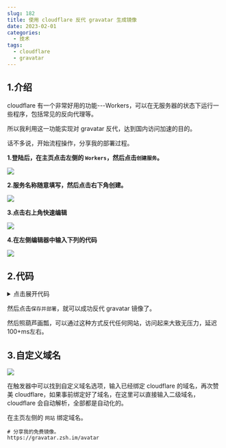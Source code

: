 ```yaml
---
slug: 182
title: 使用 cloudflare 反代 gravatar 生成镜像
date: 2023-02-01
categories: 
  - 技术
tags: 
  - cloudflare
  - gravatar
---
```


## 1.介绍

cloudflare 有一个非常好用的功能---Workers，可以在无服务器的状态下运行一些程序，包括常见的反向代理等。

所以我利用这一功能实现对 gravatar 反代，达到国内访问加速的目的。

话不多说，开始流程操作，分享我的部署过程。

**1.登陆后，在主页点击左侧的 `Workers`，然后点击`创建服务`。**

![](https://imgurl.zishu.me/images/20230201/1675253358798.5h6helivsl00.webp)


**2.服务名称随意填写，然后点击右下角创建。**

![](https://imgurl.zishu.me/images/20230201/1675253485344.451pp9l8u920.webp)


**3.点击右上角快速编辑**

![](https://imgurl.zishu.me/images/20230201/image.2ple8r24vra.webp)

**4.在左侧编辑器中输入下列的代码**

![](https://imgurl.zishu.me/images/20230201/image.7hrwxy8aok00.webp)

## 2.代码

<details>
<summary>点击展开代码</summary>

```js
// 替换成你想镜像的站点
const upstream = 'gravatar.com'
 
// 如果那个站点有专门的移动适配站点，否则保持和上面一致
const upstream_mobile = 'gravatar.com'
 
// 你希望禁止哪些国家访问
const blocked_region = []
 
// 禁止自访问
const blocked_ip_address = []
 
// 替换成你想镜像的站点
const replace_dict = {
    '$upstream': '$custom_domain',
    '//gravatar.com': ''
}
 
//以下内容都不用动
addEventListener('fetch', event => {
    event.respondWith(fetchAndApply(event.request));
})
 
async function fetchAndApply(request) {
 
    const region = request.headers.get('cf-ipcountry').toUpperCase();
    const ip_address = request.headers.get('cf-connecting-ip');
    const user_agent = request.headers.get('user-agent');
 
    let response = null;
    let url = new URL(request.url);
    let url_host = url.host;
 
    if (url.protocol == 'http:') {
        url.protocol = 'https:'
        response = Response.redirect(url.href);
        return response;
    }
 
    if (await device_status(user_agent)) {
        upstream_domain = upstream
    } else {
        upstream_domain = upstream_mobile
    }
 
    url.host = upstream_domain;
 
    if (blocked_region.includes(region)) {
        response = new Response('Access denied: WorkersProxy is not available in your region yet.', {
            status: 403
        });
    } else if(blocked_ip_address.includes(ip_address)){
        response = new Response('Access denied: Your IP address is blocked by WorkersProxy.', {
            status: 403
        });
    } else{
        let method = request.method;
        let request_headers = request.headers;
        let new_request_headers = new Headers(request_headers);
 
        new_request_headers.set('Host', upstream_domain);
        new_request_headers.set('Referer', url.href);
 
        let original_response = await fetch(url.href, {
            method: method,
            headers: new_request_headers
        })
 
        let original_response_clone = original_response.clone();
        let original_text = null;
        let response_headers = original_response.headers;
        let new_response_headers = new Headers(response_headers);
        let status = original_response.status;
 
        new_response_headers.set('access-control-allow-origin', '*');
        new_response_headers.set('access-control-allow-credentials', true);
        new_response_headers.delete('content-security-policy');
        new_response_headers.delete('content-security-policy-report-only');
        new_response_headers.delete('clear-site-data');
 
        const content_type = new_response_headers.get('content-type');
        if (content_type.includes('text/html') && content_type.includes('UTF-8')) {
            original_text = await replace_response_text(original_response_clone, upstream_domain, url_host);
        } else {
            original_text = original_response_clone.body
        }
 
        response = new Response(original_text, {
            status,
            headers: new_response_headers
        })
    }
    return response;
}
 
async function replace_response_text(response, upstream_domain, host_name) {
    let text = await response.text()
 
    var i, j;
    for (i in replace_dict) {
        j = replace_dict[i]
        if (i == '$upstream') {
            i = upstream_domain
        } else if (i == '$custom_domain') {
            i = host_name
        }
 
        if (j == '$upstream') {
            j = upstream_domain
        } else if (j == '$custom_domain') {
            j = host_name
        }
 
        let re = new RegExp(i, 'g')
        text = text.replace(re, j);
    }
    return text;
}
 
async function device_status (user_agent_info) {
    var agents = ["Android", "iPhone", "SymbianOS", "Windows Phone", "iPad", "iPod"];
    var flag = true;
    for (var v = 0; v < agents.length; v++) { if (user_agent_info.indexOf(agents[v]) > 0) {
            flag = false;
            break;
        }
    }
    return flag;
}
```

</details>



然后点击`保存并部署`，就可以成功反代 gravatar 镜像了。

然后照葫芦画瓢，可以通过这种方式反代任何网站，访问起来大致无压力，延迟100+ms左右。

## 3.自定义域名

![](https://imgurl.zishu.me/images/20230201/1675254069096.51n0e9vl53g0.webp)

在触发器中可以找到自定义域名选项，输入已经绑定 cloudflare 的域名，再次赞美 cloudflare，如果事前绑定好了域名，在这里可以直接输入二级域名，cloudflare 会自动解析，全部都是自动化的。

在主页左侧的 `网站` 绑定域名。

```shell
# 分享我的免费镜像。
https://gravatar.zsh.im/avatar
```
